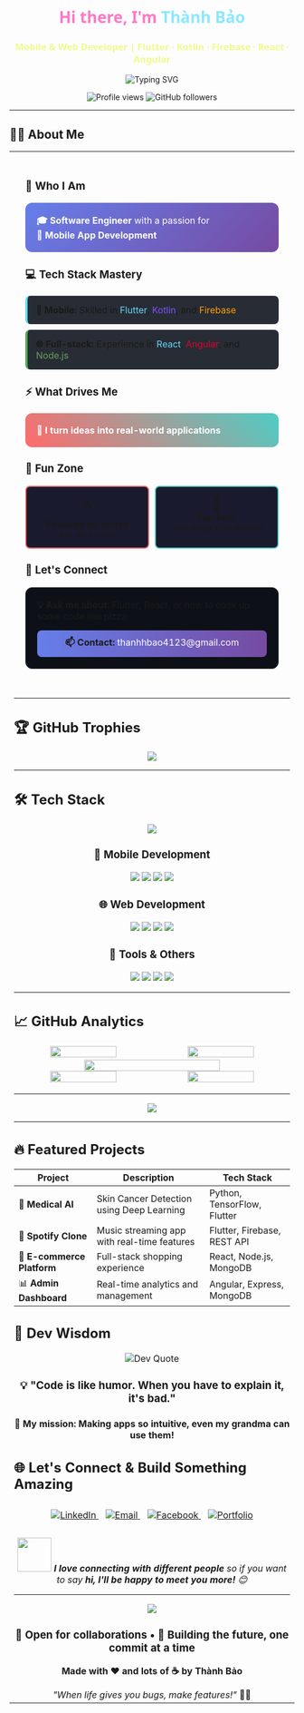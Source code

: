 <!-- 🎨 Profile Header -->
<h1 align="center" style="font-family: 'Segoe UI', sans-serif; color: #ff79c6; animation: pop 1s ease-in-out infinite alternate;">
  Hi there, I'm <span style="color: #8be9fd;">Thành Bảo</span>
</h1>

<h3 align="center" style="font-family: 'Segoe UI', sans-serif; color: #f1fa8c;">
   Mobile & Web Developer | Flutter · Kotlin · Firebase · React · Angular 
</h3>

<!-- 💬 Typing Banner -->
<p align="center">
  <img src="https://readme-typing-svg.demolab.com?font=Fira+Code&weight=500&size=22&pause=1000&color=7c3aed&center=true&vCenter=true&width=800&lines=Welcome+to+my+GitHub!;I+build+Mobile+and+Web+Apps;Turning+coffee+into+code+since+2020;Bug+hunter+by+day%2C+dream+coder+by+night;Let%27s+build+something+great+together!" alt="Typing SVG" />
</p>

<!-- 👀 Stats -->
<p align="center">
  <img src="https://komarev.com/ghpvc/?username=thanhhbao&label=Profile%20views&color=ffb86c&style=flat-square" alt="Profile views" />
  <img src="https://img.shields.io/github/followers/thanhhbao?label=Followers&style=social" alt="GitHub followers" />
</p>



---

## 👨‍💻 About Me

<div align="center">
  <table width="100%" cellpadding="0" cellspacing="0">
    <tr>
      <td width="55%" valign="top">
        
<div style="padding: 20px;">

### 🎯 **Who I Am**

<div style="background: linear-gradient(135deg, #667eea 0%, #764ba2 100%); padding: 20px; border-radius: 12px; margin: 15px 0; color: white;">
  <strong>🎓 Software Engineer</strong> with a passion for <br/>
  <strong>📱 Mobile App Development</strong>
</div>

### 💻 **Tech Stack Mastery**

<div style="display: flex; flex-direction: column; gap: 10px; margin: 15px 0;">
  
  <div style="background: #282c34; padding: 15px; border-radius: 8px; border-left: 4px solid #61dafb;">
    <strong>📱 Mobile:</strong> Skilled in <span style="color: #61dafb;">Flutter</span>, <span style="color: #7F52FF;">Kotlin</span>, and <span style="color: #FFA000;">Firebase</span>
  </div>
  
  <div style="background: #282c34; padding: 15px; border-radius: 8px; border-left: 4px solid #4CAF50;">
    <strong>🌐 Full-stack:</strong> Experience in <span style="color: #61dafb;">React</span>, <span style="color: #DD0031;">Angular</span>, and <span style="color: #68A063;">Node.js</span>
  </div>
  
</div>

### ⚡ **What Drives Me**

<div style="background: linear-gradient(45deg, #ff6b6b, #4ecdc4); padding: 20px; border-radius: 12px; margin: 15px 0; color: white;">
  <strong>🚀 I turn ideas into real-world applications</strong>
</div>

### 🎵 **Fun Zone**

<div style="display: grid; grid-template-columns: 1fr 1fr; gap: 10px; margin: 15px 0;">
  
  <div style="background: #1a1a2e; padding: 15px; border-radius: 8px; text-align: center; border: 2px solid #ff6b6b;">
    <div style="font-size: 24px;">☕</div>
    <strong>Powered by coffee</strong><br/>
    <small>and good music</small>
  </div>
  
  <div style="background: #1a1a2e; padding: 15px; border-radius: 8px; text-align: center; border: 2px solid #4ecdc4;">
    <div style="font-size: 24px;">🎯</div>
    <strong>Fun fact:</strong><br/>
    <small>I can debug in my dreams!</small>
  </div>
  
</div>

### 💬 **Let's Connect**

<div style="background: #0d1117; padding: 20px; border-radius: 12px; margin: 15px 0; border: 1px solid #30363d;">
  
  <div style="margin-bottom: 15px;">
    <strong>💡 Ask me about:</strong> Flutter, React, or how to cook up some code like pizza
  </div>
  
  <div style="background: linear-gradient(90deg, #667eea, #764ba2); padding: 10px; border-radius: 8px; text-align: center;">
    <strong>📫 Contact:</strong> 
    <a href="mailto:thanhhbao4123@gmail.com" style="color: white; text-decoration: none;">
      thanhhbao4123@gmail.com
    </a>
  </div>
  
</div>

</div>


---

## 🏆 GitHub Trophies
<p align="center">
  <img src="https://github-profile-trophy.vercel.app/?username=thanhhbao&theme=radical&no-frame=false&no-bg=true&margin-w=4" />
</p>

---


## 🛠 Tech Stack

<div align="center">
  <img src="https://skillicons.dev/icons?i=flutter,kotlin,dart,firebase,react,angular,js,ts,nodejs,mongodb,html,css,git,vscode,postman&theme=dark" />
</div>

<div align="center" style="margin-top: 20px;">

### 📱 Mobile Development
<img src="https://img.shields.io/badge/Flutter-02569B?style=for-the-badge&logo=flutter&logoColor=white&labelColor=1e1b4b" />
<img src="https://img.shields.io/badge/Kotlin-7F52FF?style=for-the-badge&logo=kotlin&logoColor=white&labelColor=1e1b4b" />
<img src="https://img.shields.io/badge/Dart-0175C2?style=for-the-badge&logo=dart&logoColor=white&labelColor=1e1b4b" />
<img src="https://img.shields.io/badge/Firebase-FFCA28?style=for-the-badge&logo=firebase&logoColor=black&labelColor=1e1b4b" />

### 🌐 Web Development
<img src="https://img.shields.io/badge/React-61DAFB?style=for-the-badge&logo=react&logoColor=black&labelColor=1e1b4b" />
<img src="https://img.shields.io/badge/Angular-DD0031?style=for-the-badge&logo=angular&logoColor=white&labelColor=1e1b4b" />
<img src="https://img.shields.io/badge/Node.js-339933?style=for-the-badge&logo=node.js&logoColor=white&labelColor=1e1b4b" />
<img src="https://img.shields.io/badge/MongoDB-47A248?style=for-the-badge&logo=mongodb&logoColor=white&labelColor=1e1b4b" />

### 🔧 Tools & Others
<img src="https://img.shields.io/badge/Git-F05032?style=for-the-badge&logo=git&logoColor=white&labelColor=1e1b4b" />
<img src="https://img.shields.io/badge/VS_Code-007ACC?style=for-the-badge&logo=visual-studio-code&logoColor=white&labelColor=1e1b4b" />
<img src="https://img.shields.io/badge/Figma-F24E1E?style=for-the-badge&logo=figma&logoColor=white&labelColor=1e1b4b" />
<img src="https://img.shields.io/badge/Postman-FF6C37?style=for-the-badge&logo=postman&logoColor=white&labelColor=1e1b4b" />

</div>

---

## 📈 GitHub Analytics

<div align="center">
  <img width="49%" src="https://github-readme-stats.vercel.app/api?username=thanhhbao&show_icons=true&theme=discord_old_blurple&hide_border=true&bg_color=1e1b4b&title_color=7c3aed&icon_color=a855f7&text_color=e5e7eb&count_private=true" />
  <img width="49%" src="https://github-readme-streak-stats.herokuapp.com/?user=thanhhbao&theme=discord_old_blurple&hide_border=true&background=1e1b4b&stroke=7c3aed&ring=a855f7&fire=a855f7&currStreakLabel=e5e7eb" />
</div>

<div align="center">
  <img width="70%" src="https://github-readme-activity-graph.vercel.app/graph?username=thanhhbao&custom_title=Contribution%20Graph&bg_color=1e1b4b&color=e5e7eb&line=7c3aed&point=a855f7&area=true&hide_border=true" />
</div>

<div align="center">
  <img width="49%" src="https://github-readme-stats.vercel.app/api/top-langs/?username=thanhhbao&theme=discord_old_blurple&layout=compact&hide_border=true&bg_color=1e1b4b&title_color=7c3aed&text_color=e5e7eb&langs_count=8" />
  <img width="49%" src="https://github-profile-summary-cards.vercel.app/api/cards/productive-time?username=thanhhbao&theme=discord_old_blurple&utcOffset=7" />
</div>

---

<div align="center">
  <img src="https://capsule-render.vercel.app/api?type=waving&color=0:4c1d95,100:7c3aed&height=100&section=footer&reversal=false"/>
</div>


---
## 🔥 Featured Projects

<div align="center">
  
| Project | Description | Tech Stack |
|---------|-------------|------------|
| 🏥 **Medical AI** | Skin Cancer Detection using Deep Learning | Python, TensorFlow, Flutter |
| 🎵 **Spotify Clone** | Music streaming app with real-time features | Flutter, Firebase, REST API |
| 🛒 **E-commerce Platform** | Full-stack shopping experience | React, Node.js, MongoDB |
| 📊 **Admin Dashboard** | Real-time analytics and management | Angular, Express, MongoDB |

</div>

## 💭 Dev Wisdom

<div align="center">
  <img src="https://quotes-github-readme.vercel.app/api?type=horizontal&theme=tokyonight&border=true" alt="Dev Quote" />
</div>

<div align="center">
  <h3>💡 "Code is like humor. When you have to explain it, it's bad."</h3>
  <h4>🎯 My mission: Making apps so intuitive, even my grandma can use them!</h4>
</div>

## 🌐 Let's Connect & Build Something Amazing

<div align="center" style="margin: 30px 0;">
  <a href="https://www.linkedin.com/in/thanhbao1" target="_blank">
    <img src="https://img.shields.io/badge/LinkedIn-0A66C2?style=for-the-badge&logo=linkedin&logoColor=white&labelColor=1a1b27" alt="LinkedIn" />
  </a>
  &nbsp;&nbsp;
  <a href="mailto:thanhhbao4123@gmail.com">
    <img src="https://img.shields.io/badge/Email-EA4335?style=for-the-badge&logo=gmail&logoColor=white&labelColor=1a1b27" alt="Email" />
  </a>
  &nbsp;&nbsp;
  <a href="https://www.facebook.com/thanhhbao.0412" target="_blank">
    <img src="https://img.shields.io/badge/Facebook-1877F2?style=for-the-badge&logo=facebook&logoColor=white&labelColor=1a1b27" alt="Facebook" />
  </a>
  &nbsp;&nbsp;
  <a href="#" target="_blank">
    <img src="https://img.shields.io/badge/Portfolio-667eea?style=for-the-badge&logo=google-chrome&logoColor=white&labelColor=1a1b27" alt="Portfolio" />
  </a>
</div>

<div align="center">
  <img src="https://media.giphy.com/media/LnQjpWaON8nhr21vNW/giphy.gif" width="60"> 
  <em><b>I love connecting with different people</b> so if you want to say <b>hi, I'll be happy to meet you more!</b> 😊</em>
</div>

---

<div align="center">
  <img src="https://capsule-render.vercel.app/api?type=waving&color=0:667eea,100:764ba2&height=100&section=footer&reversal=false"/>
</div>

<div align="center">
  <h3>💼 Open for collaborations • 🚀 Building the future, one commit at a time</h3>
  <p><strong>Made with ❤️ and lots of ☕ by Thành Bảo</strong></p>
  <em>"When life gives you bugs, make features!"</em> 🐛✨
</div>
